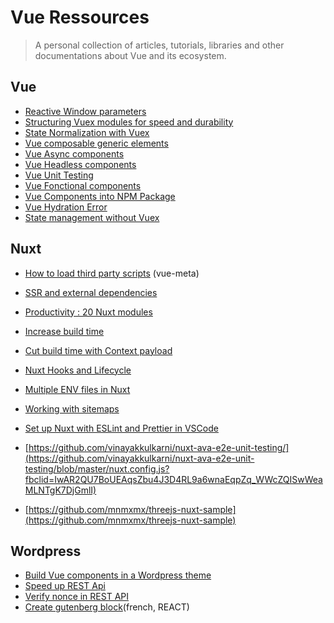 # Vue Ressources

> A personal collection of articles, tutorials, libraries and other documentations about Vue and its ecosystem.

## Vue

- [Reactive Window parameters](https://blog.usejournal.com/reactive-window-parameters-in-vuejs-fc5de75d7ab5)
- [Structuring Vuex modules for speed and durability](https://medium.com/js-dojo/structuring-vuex-modules-for-relationships-speed-and-durability-de25f7403643)
- [State Normalization with Vuex](https://markus.oberlehner.net/blog/make-your-vuex-state-flat-state-normalization-with-vuex)
- [Vue composable generic elements](https://pikax.me/vue-composable/)
- [Vue Async components](https://itnext.io/vue-async-components-props-and-testing-cbcb1e5f89a5)
- [Vue Headless components](https://dev.to/fdietz/vue-js-headless-component-10ag)
- [Vue Unit Testing](https://testdriven.io/blog/vue-unit-testing)
- [Vue Fonctional components](https://dev.to/fdietz/vue-js-functional-components-2495)
- [Vue Components into NPM Package](https://www.voorhoede.nl/en/blog/turning-vue-components-into-reusable-npm-packages/)
- [Vue Hydration Error](https://blog.lichter.io/posts/vue-hydration-error/)
- [State management without Vuex](https://michaelnthiessen.com/state-management-without-vuex/)

## Nuxt

- [How to load third party scripts](https://vueschool.io/articles/vuejs-tutorials/how-to-load-third-party-scripts-in-nuxt-js) (vue-meta)
- [SSR and external dependencies](https://itnext.io/vue-ssr-and-external-dependencies-bce84fbcbe6d)
- [Productivity : 20 Nuxt modules](https://www.telerik.com/blogs/20-nuxt-modules-with-tips-to-increase-productivity-build-web-apps-faster) 
- [Increase build time](https://www.voorhoede.nl/en/blog/10x-faster-nuxt-builds-on-netlify/)
- [Cut build time with Context payload](https://markus.oberlehner.net/blog/cut-your-nuxt-generate-build-time-in-half-with-context-payload)
- [Nuxt Hooks and Lifecycle](https://dev.to/lilianaziolek/understanding-nuxt-vue-hooks-and-lifecycle-part-3-8fo)
- [Multiple ENV files in Nuxt](https://itnext.io/using-multiple-env-files-in-nuxt-15703d7535f3)
- [Working with sitemaps](https://medium.com/better-programming/nuxt-js-working-with-sitemaps-518ee7d657c8)
- [Set up Nuxt with ESLint and Prettier in VSCode](https://medium.com/@gogl.alex/how-to-properly-set-up-eslint-with-prettier-for-vue-or-nuxt-in-vscode-e42532099a9c)

- [https://github.com/vinayakkulkarni/nuxt-ava-e2e-unit-testing/](https://github.com/vinayakkulkarni/nuxt-ava-e2e-unit-testing/blob/master/nuxt.config.js?fbclid=IwAR2QU7BoUEAqsZbu4J3D4RL9a6wnaEqpZq_WWcZQISwWeaMLNTgK7DjGmlI)
- [https://github.com/mnmxmx/threejs-nuxt-sample](https://github.com/mnmxmx/threejs-nuxt-sample)


## Wordpress

- [Build Vue components in a Wordpress theme](https://css-tricks.com/how-to-build-vue-components-in-a-wordpress-theme/)
- [Speed up REST Api](https://medium.com/@lodewijkm/our-headless-wordpress-journey-part-i-speeding-up-the-rest-api-aef76a898418)
- [Verify nonce in REST API](https://wordpress.stackexchange.com/questions/323637/verify-nonce-in-rest-api)
- [Create gutenberg block](https://www.youtube.com/watch?v=c-QPx264kcM)(french, REACT)



